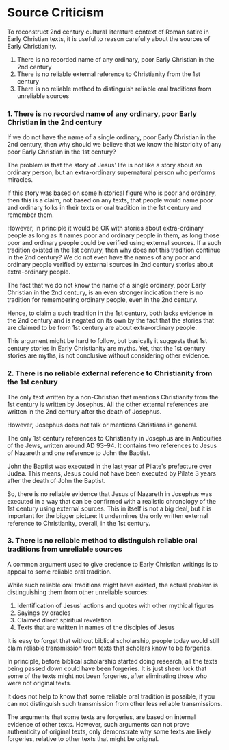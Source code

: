 # Source Criticism

To reconstruct 2nd century cultural literature context of Roman satire in Early Christian texts,
it is useful to reason carefully about the sources of Early Christianity.

1. There is no recorded name of any ordinary, poor Early Christian in the 2nd century
2. There is no reliable external reference to Christianity from the 1st century
3. There is no reliable method to distinguish reliable oral traditions from unreliable sources

### 1. There is no recorded name of any ordinary, poor Early Christian in the 2nd century

If we do not have the name of a single ordinary, poor Early Christian in the 2nd century,
then why should we believe that we know the historicity of any poor Early Christian in the 1st century?

The problem is that the story of Jesus' life is not like a story about an ordinary person,
but an extra-ordinary supernatural person who performs miracles.

If this story was based on some historical figure who is poor and ordinary, then this is a claim, not based on any texts,
that people would name poor and ordinary folks in their texts or oral tradition in the 1st century and remember them.

However, in principle it would be OK with stories about extra-ordinary people as long as it names poor and ordinary people in them,
as long those poor and ordinary people could be verified using external sources.
If a such tradition existed in the 1st century, then why does not this tradition continue in the 2nd century?
We do not even have the names of any poor and ordinary people verified by external sources in 2nd century stories about extra-ordinary people.

The fact that we do not know the name of a single ordinary, poor Early Christian in the 2nd century,
is an even stronger indication there is no tradition for remembering ordinary people, even in the 2nd century.

Hence, to claim a such tradition in the 1st century, both lacks evidence in the 2nd century and
is negated on its own by the fact that the stories that are claimed to be from 1st century are about extra-ordinary people.

This argument might be hard to follow, but basically it suggests that 1st century stories in Early Christianity are myths.
Yet, that the 1st century stories are myths, is not conclusive without considering other evidence.

### 2. There is no reliable external reference to Christianity from the 1st century

The only text written by a non-Christian that mentions Christianity from the 1st century is written by Josephus.
All the other external references are written in the 2nd century after the death of Josephus.

However, Josephus does not talk or mentions Christians in general.

The only 1st century references to Christianity in Josephus are in Antiquities of the Jews, written around AD 93–94.
It contains two references to Jesus of Nazareth and one reference to John the Baptist.

John the Baptist was executed in the last year of Pilate's prefecture over Judea.
This means, Jesus could not have been executed by Pilate 3 years after the death of John the Baptist.

So, there is no reliable evidence that Jesus of Nazareth in Josephus was executed
in a way that can be confirmed with a realistic chronology of the 1st century using external sources.
This in itself is not a big deal, but it is important for the bigger picture:
It undermines the only written external reference to Christianity, overall, in the 1st century.

### 3. There is no reliable method to distinguish reliable oral traditions from unreliable sources

A common argument used to give credence to Early Christian writings is to appeal to some reliable oral tradition.

While such reliable oral traditions might have existed, the actual problem is distinguishing them from other unreliable sources:

1. Identification of Jesus' actions and quotes with other mythical figures
2. Sayings by oracles
3. Claimed direct spiritual revelation
4. Texts that are written in names of the disciples of Jesus

It is easy to forget that without biblical scholarship,
people today would still claim reliable transmission
from texts that scholars know to be forgeries.

In principle, before biblical scholarship started doing research,
all the texts being passed down could have been forgeries.
It is just sheer luck that some of the texts might not been forgeries,
after eliminating those who were not original texts.

It does not help to know that some reliable oral tradition is possible,
if you can not distinguish such transmission from other less reliable transmissions.

The arguments that some texts are forgeries, are based on internal evidence of other texts.
However, such arguments can not prove authenticity of original texts,
only demonstrate why some texts are likely forgeries, relative to other texts that might be original.
